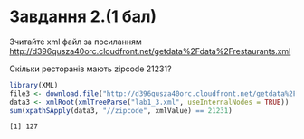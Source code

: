 Завдання 2.(1 бал)
================

Зчитайте xml файл за посиланням http://d396qusza40orc.cloudfront.net/getdata%2Fdata%2Frestaurants.xml

Скільки ресторанів мають zipcode 21231?

```r
library(XML)
file3 <- download.file("http://d396qusza40orc.cloudfront.net/getdata%2Fdata%2Frestaurants.xml", destfile="lab1_3.xml", mode="wb")
data3 <- xmlRoot(xmlTreeParse("lab1_3.xml", useInternalNodes = TRUE))
sum(xpathSApply(data3, "//zipcode", xmlValue) == 21231)
```
```
[1] 127
```